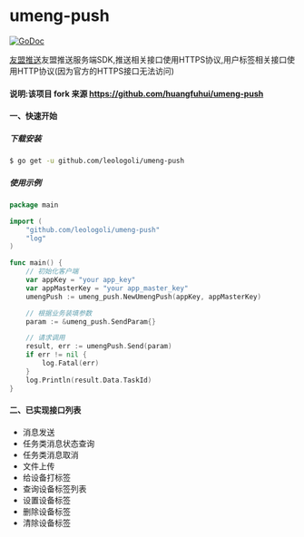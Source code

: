 # umeng-push

[![GoDoc](https://godoc.org/github.com/leologoli/umeng-push?status.svg)](https://godoc.org/github.com/leologoli/umeng-push)

<a href="https://developer.umeng.com/docs/67966/detail/130645">友盟推送</a>友盟推送服务端SDK,推送相关接口使用HTTPS协议,用户标签相关接口使用HTTP协议(因为官方的HTTPS接口无法访问)
#### 说明:该项目 fork 来源 https://github.com/huangfuhui/umeng-push
#### 一、快速开始

##### 下载安装
```bash
$ go get -u github.com/leologoli/umeng-push
```

##### 使用示例
```go
package main

import (
	"github.com/leologoli/umeng-push"
	"log"
)

func main() {
	// 初始化客户端
	var appKey = "your app_key"
	var appMasterKey = "your app_master_key"
	umengPush := umeng_push.NewUmengPush(appKey, appMasterKey)

	// 根据业务装填参数
	param := &umeng_push.SendParam{}

	// 请求调用
	result, err := umengPush.Send(param)
	if err != nil {
		log.Fatal(err)
	}
	log.Println(result.Data.TaskId)
}
```

#### 二、已实现接口列表
- 消息发送
- 任务类消息状态查询
- 任务类消息取消
- 文件上传
- 给设备打标签
- 查询设备标签列表
- 设置设备标签
- 删除设备标签
- 清除设备标签
